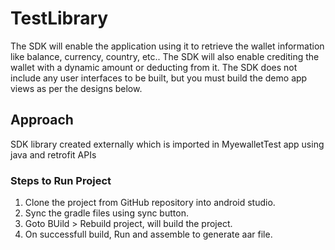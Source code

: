 # TestLibrary
The SDK will enable the application using it to retrieve the wallet information like balance, currency, country, etc..
The SDK will also enable crediting the wallet with a dynamic amount or deducting from it.
The SDK does not include any user interfaces to be built, but you must build the demo app views as per the designs below. 
## Approach
SDK library created externally which is imported in MyewalletTest app using java and retrofit APIs
### Steps to Run Project
1.  Clone the project from GitHub repository into android studio.
2.  Sync the gradle files using sync button.
3.  Goto BUild > Rebuild project, will build the project.
4.  On successfull build, Run and assemble to generate aar file.

